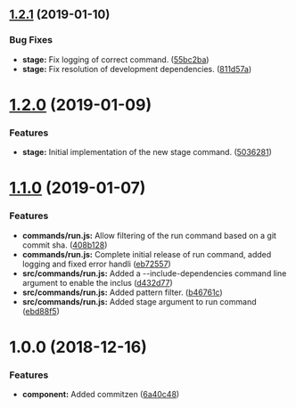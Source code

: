## [1.2.1](https://github.com/amurdock/ystage/compare/v1.2.0...v1.2.1) (2019-01-10)


### Bug Fixes

* **stage:** Fix logging of correct command. ([55bc2ba](https://github.com/amurdock/ystage/commit/55bc2ba))
* **stage:** Fix resolution of development dependencies. ([811d57a](https://github.com/amurdock/ystage/commit/811d57a))

# [1.2.0](https://github.com/amurdock/ystage/compare/v1.1.0...v1.2.0) (2019-01-09)


### Features

* **stage:** Initial implementation of the new stage command. ([5036281](https://github.com/amurdock/ystage/commit/5036281))

# [1.1.0](https://github.com/amurdock/ystage/compare/v1.0.0...v1.1.0) (2019-01-07)


### Features

* **commands/run.js:** Allow filtering of the run command based on a git commit sha. ([408b128](https://github.com/amurdock/ystage/commit/408b128))
* **commands/run.js:** Complete initial release of run command, added logging and fixed error handli ([eb72557](https://github.com/amurdock/ystage/commit/eb72557))
* **src/commands/run.js:** Added a --include-dependencies command line argument to enable the inclus ([d432d77](https://github.com/amurdock/ystage/commit/d432d77))
* **src/commands/run.js:** Added pattern filter. ([b46761c](https://github.com/amurdock/ystage/commit/b46761c))
* **src/commands/run.js:** Added stage argument to run command ([ebd88f5](https://github.com/amurdock/ystage/commit/ebd88f5))

# 1.0.0 (2018-12-16)


### Features

* **component:** Added commitzen ([6a40c48](https://github.com/amurdock/ystage/commit/6a40c48))
